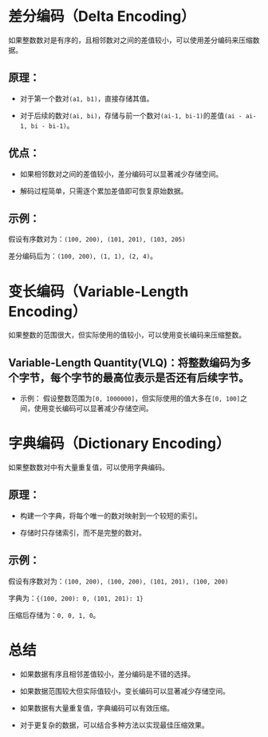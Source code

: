 # 差分编码（Delta Encoding）
如果整数数对是有序的，且相邻数对之间的差值较小，可以使用差分编码来压缩数据。

## 原理：

- 对于第一个数对`(a1, b1)`，直接存储其值。

- 对于后续的数对`(ai, bi)`，存储与前一个数对`(ai-1, bi-1)`的差值`(ai - ai-1, bi - bi-1)`。


## 优点：

- 如果相邻数对之间的差值较小，差分编码可以显著减少存储空间。

- 解码过程简单，只需逐个累加差值即可恢复原始数据。


## 示例：
假设有序数对为：`(100, 200), (101, 201), (103, 205)`

差分编码后为：`(100, 200), (1, 1), (2, 4)`。


# 变长编码（Variable-Length Encoding）
如果整数的范围很大，但实际使用的值较小，可以使用变长编码来压缩整数。

## Variable-Length Quantity(VLQ)：将整数编码为多个字节，每个字节的最高位表示是否还有后续字节。

- 示例：
假设整数范围为`[0, 1000000]`，但实际使用的值大多在`[0, 100]`之间，使用变长编码可以显著减少存储空间。


# 字典编码（Dictionary Encoding）
如果整数数对中有大量重复值，可以使用字典编码。


## 原理：

- 构建一个字典，将每个唯一的数对映射到一个较短的索引。

- 存储时只存储索引，而不是完整的数对。


## 示例：
假设有序数对为：`(100, 200), (100, 200), (101, 201), (100, 200)`

字典为：`{(100, 200): 0, (101, 201): 1}`

压缩后存储为：`0, 0, 1, 0`。

# 总结
- 如果数据有序且相邻差值较小，差分编码是不错的选择。

- 如果数据范围较大但实际值较小，变长编码可以显著减少存储空间。

- 如果数据有大量重复值，字典编码可以有效压缩。

- 对于更复杂的数据，可以结合多种方法以实现最佳压缩效果。